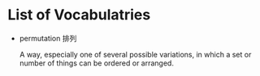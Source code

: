 # List of Vocabulatries 

* permutation 排列

  A way, especially one of several possible variations, in which a set or number of things can be ordered or arranged.

